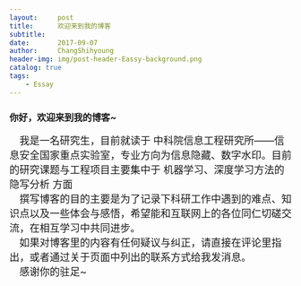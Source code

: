```yaml
---
layout:     post
title:      欢迎来到我的博客
subtitle:   
date:       2017-09-07
author:     ChangShihyoung
header-img: img/post-header-Eassy-background.png
catalog: true
tags:
    - Essay
---
```


### 你好，欢迎来到我的博客~  
<font size=4>&emsp;我是一名研究生，目前就读于 中科院信息工程研究所——信息安全国家重点实验室，专业方向为信息隐藏、数字水印。目前的研究课题与工程项目主要集中于 机器学习、深度学习方法的隐写分析 方面</font>   
<font size=4>&emsp;撰写博客的目的主要是为了记录下科研工作中遇到的难点、知识点以及一些体会与感悟，希望能和互联网上的各位同仁切磋交流，在相互学习中共同进步。</font>   
<font size=4>&emsp;如果对博客里的内容有任何疑议与纠正，请直接在评论里指出，或者通过关于页面中列出的联系方式给我发消息。</font>   
<font size=4>&emsp;感谢你的驻足~</font>    

